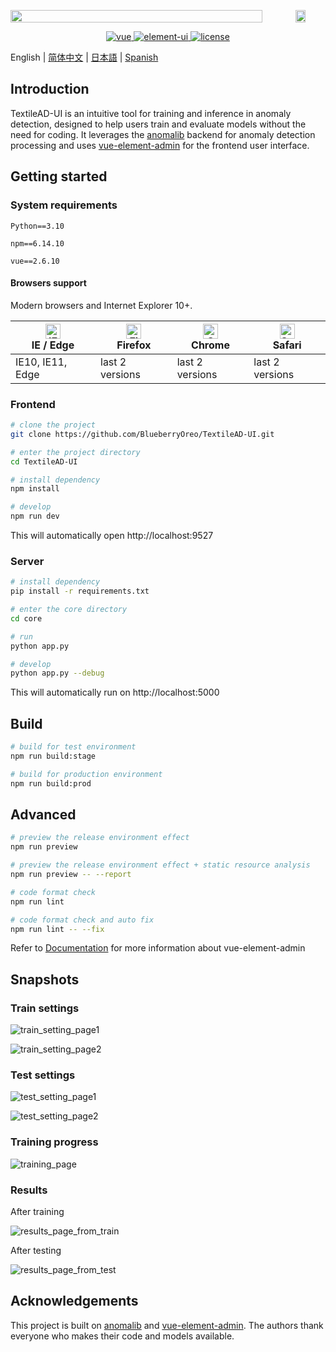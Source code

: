 <p align="center" style="display: flex; justify-content: center; gap: 20px;">
  <img src="https://wpimg.wallstcn.com/ecc53a42-d79b-42e2-8852-5126b810a4c8.svg" style="max-width: 100%; height: 100%;">
  <img src="./images/logo.png" style="max-width: 20%; height: 20%;">
</p>


<p align="center">
  <a href="https://github.com/vuejs/vue">
    <img src="https://img.shields.io/badge/vue-2.6.10-brightgreen.svg" alt="vue">
  </a>
  <a href="https://github.com/ElemeFE/element">
    <img src="https://img.shields.io/badge/element--ui-2.7.0-brightgreen.svg" alt="element-ui">
  </a>
  <a href="https://github.com/PanJiaChen/vue-element-admin/blob/master/LICENSE">
    <img src="https://img.shields.io/github/license/mashape/apistatus.svg" alt="license">
  </a>
</p>

English | [简体中文](./README.zh-CN.md) | [日本語](./README.ja.md) | [Spanish](./README.es.md)

<!-- <p align="center">
  <b>SPONSORED BY</b>
</p>
<table align="center" cellspacing="0" cellpadding="0">
  <tbody>
    <tr>
      <td align="center" valign="middle">
       <a href="" title="" target="_blank" style="padding-right: 20px;">
        <img height="200px" style="padding-right: 20px;" src="" title="variantForm">
        </a>
      </td>
    </tr>
  </tbody> 
</table>-->

## Introduction

TextileAD-UI is an intuitive tool for training and inference in anomaly detection, designed to help users train and evaluate models without the need for coding. It leverages the [anomalib](https://github.com/open-edge-platform/anomalib) backend for anomaly detection processing and uses [vue-element-admin](https://github.com/PanJiaChen/vue-element-admin) for the frontend user interface.

## Getting started

### System requirements

`Python==3.10`

`npm==6.14.10`

`vue==2.6.10`

#### Browsers support

Modern browsers and Internet Explorer 10+.

| [<img src="https://raw.githubusercontent.com/alrra/browser-logos/master/src/edge/edge_48x48.png" alt="IE / Edge" width="24px" height="24px" />](https://godban.github.io/browsers-support-badges/)</br>IE / Edge | [<img src="https://raw.githubusercontent.com/alrra/browser-logos/master/src/firefox/firefox_48x48.png" alt="Firefox" width="24px" height="24px" />](https://godban.github.io/browsers-support-badges/)</br>Firefox | [<img src="https://raw.githubusercontent.com/alrra/browser-logos/master/src/chrome/chrome_48x48.png" alt="Chrome" width="24px" height="24px" />](https://godban.github.io/browsers-support-badges/)</br>Chrome | [<img src="https://raw.githubusercontent.com/alrra/browser-logos/master/src/safari/safari_48x48.png" alt="Safari" width="24px" height="24px" />](https://godban.github.io/browsers-support-badges/)</br>Safari |
| --------- | --------- | --------- | --------- |
| IE10, IE11, Edge | last 2 versions | last 2 versions | last 2 versions |

### Frontend

```bash
# clone the project
git clone https://github.com/BlueberryOreo/TextileAD-UI.git

# enter the project directory
cd TextileAD-UI

# install dependency
npm install

# develop
npm run dev
```

This will automatically open http://localhost:9527

### Server

```bash
# install dependency
pip install -r requirements.txt

# enter the core directory
cd core

# run
python app.py

# develop
python app.py --debug
```

This will automatically run on http://localhost:5000

## Build

```bash
# build for test environment
npm run build:stage

# build for production environment
npm run build:prod
```

## Advanced

```bash
# preview the release environment effect
npm run preview

# preview the release environment effect + static resource analysis
npm run preview -- --report

# code format check
npm run lint

# code format check and auto fix
npm run lint -- --fix
```

Refer to [Documentation](https://panjiachen.github.io/vue-element-admin-site/guide/essentials/deploy.html) for more information about vue-element-admin

## Snapshots

### Train settings

![train_setting_page1](./images/train_setting_page1.png)

![train_setting_page2](./images/train_setting_page2.png)

### Test settings

![test_setting_page1](./images/test_setting_page1.png)

![test_setting_page2](./images/test_setting_page2.png)

### Training progress

![training_page](./images/training_page.png)

### Results

After training

![results_page_from_train](./images/results_page_from_train.png)

After testing

![results_page_from_test](./images/results_page_from_test.png)

## Acknowledgements

This project is built on [anomalib](https://github.com/open-edge-platform/anomalib) and [vue-element-admin](https://github.com/PanJiaChen/vue-element-admin). The authors thank everyone who makes their code and models available. 
